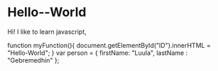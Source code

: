 # Hello--World
Hi!
I like to learn javascript,

function myFunction(){
document.getElementById("ID").innerHTML = "Hello-World";
}
var person = {
firstName: "Luula",
lastName : "Gebremedhin"
};
